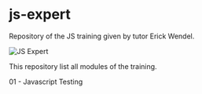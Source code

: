 # js-expert
Repository of the JS training given by tutor Erick Wendel. 

<img src="https://downloadcursos.top/wp-content/uploads/2022/03/javascript-expert.jpg.webp" alt="JS Expert">

This repository list all modules of the training.

01 - Javascript Testing
